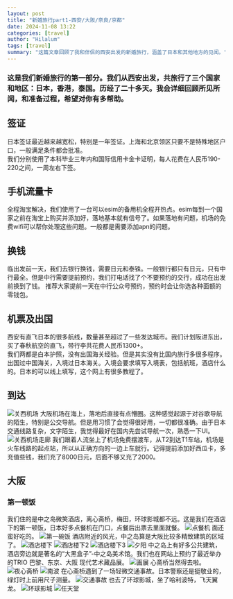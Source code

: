 ```yaml
---
layout: post
title: "新婚旅行part1-西安/大阪/奈良/京都"
date: 2024-11-08 13:22
categories: [travel]
author: "Hilalum"
tags: [travel]
summary: "这篇文章回顾了我和伴侣的西安出发的新婚旅行，涵盖了日本和其他地方的见闻。"
---
```


### 这是我们新婚旅行的第一部分。我们从西安出发，共旅行了三个国家和地区：日本，香港，泰国。历经了二十多天。我会详细回顾所见所闻，和准备过程，希望对你有多帮助。
## 签证
日本签证最近越来越宽松，特别是一年签证。上海和北京领区只要不是特殊地区户口，一般满足条件都会批准。  
我们分别使用了本科毕业三年内和国际信用卡金卡证明，每人花费在人民币190-220之间，一周左右下签。

## 手机流量卡
全程淘宝解决，我们使用了一台可以esim的备用机全程开热点。esim每到一个国家之前在淘宝上购买并添加好，落地基本就有信号了。如果落地有问题，机场的免费wifi可以帮你处理这些问题。一般都是需要添加apn的问题。

## 换钱
临出发前一天，我们去银行换钱，需要日元和泰铢。一般银行都只有日元，只有中行最全。但是中行需要提前预约，我们打电话找了个不要预约的交行，成功在出发前换到了钱。
推荐大家提前一天在中行公众号预约，预约时会让你选各种面额的零钱包。

## 机票及出国
西安有直飞日本的很多航线，数量甚至超过了一些发达城市。我们计划阪进东出，买了春秋航空的直飞，带行李共花费人民币1300+。  
我们两都是白本护照，没有出国海关经验。但是其实没有比国内旅行多很多程序。出国过中国海关，入境过日本海关。入境会要求填写入境表，包括航班，酒店什么的。日本的可以线上填写，这个网上有很多教程了。

## 到达

<img class="img-fluid" src="/assets/%E5%A4%A7%E9%98%AA/%E5%A4%A7%E9%98%AA%E5%85%B3%E8%A5%BF%E6%9C%BA%E5%9C%BA.jpeg" alt="关西机场">
大阪机场在海上，落地后直接有点懵圈。这种感觉起源于对谷歌导航的陌生，特别是公交导航。但是用习惯了会觉得很好用，一切都很准确。由于日本交通线路复杂，文字陌生，我觉得最好在国内先尝试导航一次，熟悉一下UI。  
<img class="img-fluid" src="/assets/%E5%A4%A7%E9%98%AA/%E6%9C%BA%E5%9C%BA%E8%B5%B0%E5%BB%8A.jpeg" alt="关西机场走廊">
我们跟着人流坐上了机场免费摆渡车，从T2到达T1车站，机场是火车线路的起点站，所以从正确方向的一边上车就行。记得提前添加好西瓜卡，多充值些钱，我们充了8000日元，后面不够又充了2000。

## 大阪
### 第一顿饭
我们住的是中之岛微笑酒店，离心斋桥，梅田，环球影城都不远。这是我们在酒店下的第一顿饭，日本好多点餐机在门口，点餐后出票去里面就餐。
<img class="img-fluid" src="/assets/大阪/点餐机.jpeg" alt="点餐机">
面还蛮好吃的。
<img class="img-fluid" src="/assets/大阪/第一碗饭.jpeg" alt="第一碗饭">
酒店附近的风光，中之岛算是大阪比较多精致建筑的区域了。
<img class="img-fluid" src="/assets/大阪/酒店楼下.jpeg" alt="酒店楼下">
<img class="img-fluid" src="/assets/大阪/酒店楼下2.jpeg" alt="酒店楼下2">
<img class="img-fluid" src="/assets/大阪/酒店楼下3.jpeg" alt="酒店楼下3">
<img class="img-fluid" src="/assets/大阪/夕阳.jpeg" alt="夕阳">
中之岛上有好多公共建筑，酒店旁边就是著名的“大黑盒子”-中之岛美术馆。我们也在网站上预约了最近举办的TRIO 巴黎、东京、大阪 现代艺术藏品展。
<img class="img-fluid" src="/assets/大阪/画展.jpeg" alt="画展">
心斋桥当然得去啦。
<img class="img-fluid" src="/assets/大阪/夜心斋桥.jpeg" alt="夜心斋桥">
<img class="img-fluid" src="/assets/大阪/南波.jpeg" alt="南波">
在心斋桥遇到了一场轻微交通事故。日本警察还是挺敬业的，绿灯时上前用尺子测量。
<img class="img-fluid" src="/assets/大阪/交通事故.jpeg" alt="交通事故">
也去了环球影城，坐了哈利波特，飞天翼龙。
<img class="img-fluid" src="/assets/大阪/环球影城.jpeg" alt="环球影城">
<img class="img-fluid" src="/assets/大阪/任天堂.jpeg" alt="任天堂">
